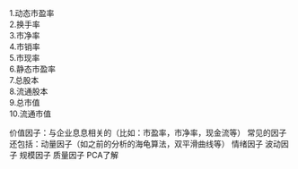 1.动态市盈率<br>
2.换手率<br>
3.市净率<br>
4.市销率<br>
5.市现率<br>
6.静态市盈率<br>
7.总股本<br>
8.流通股本<br>
9.总市值<br>
10.流通市值<br>

价值因子：与企业息息相关的（比如：市盈率，市净率，现金流等）
常见的因子还包括：动量因子（如之前的分析的海龟算法，双平滑曲线等）
情绪因子
波动因子
规模因子
质量因子
PCA了解